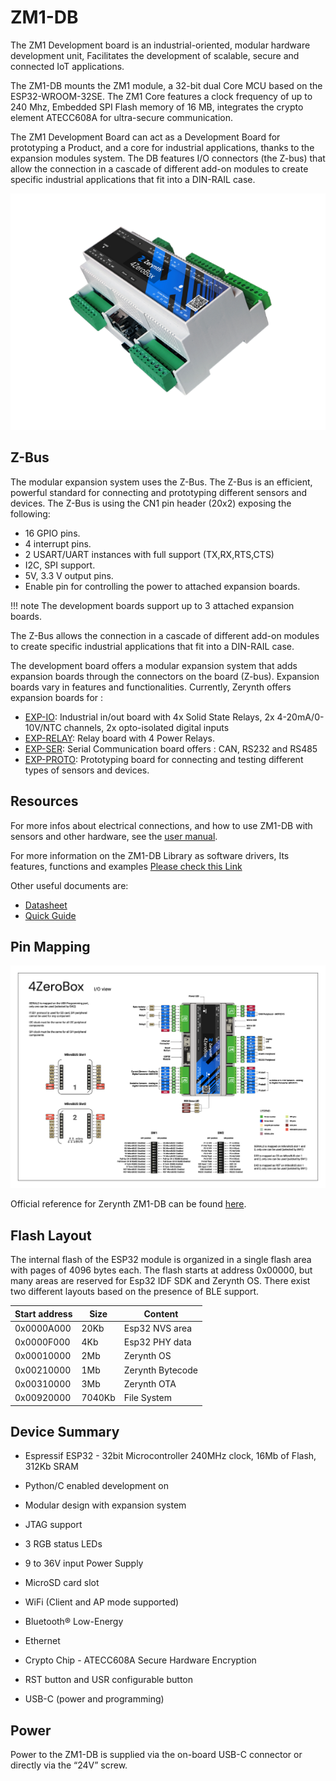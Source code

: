 # ZM1-DB

The ZM1 Development board is an industrial-oriented, modular hardware development unit, Facilitates the development of scalable, secure and connected IoT applications.

The ZM1-DB mounts the ZM1 module, a 32-bit dual Core MCU based on the ESP32-WROOM-32SE. The ZM1 Core features a clock frequency of up to 240 Mhz, Embedded SPI Flash memory of 16 MB, integrates the crypto element ATECC608A for ultra-secure communication.

The ZM1 Development Board can act as a Development Board for prototyping a Product, and a core for industrial applications, thanks to the expansion modules system.
The DB features I/O connectors (the Z-bus) that allow the connection in a cascade of different add-on modules to create specific industrial applications that fit into a DIN-RAIL case.

![](img/4zerobox_v1.png)

## Z-Bus

The modular expansion system uses the Z-Bus. The Z-Bus is an efficient, powerful standard for connecting and prototyping different sensors and devices.
The Z-Bus is using the CN1 pin header (20x2) exposing the following:

* 16 GPIO pins.
* 4 interrupt pins.
* 2 USART/UART instances with full support (TX,RX,RTS,CTS)
* I2C, SPI support.
* 5V, 3.3 V output pins.
* Enable pin for controlling the power to attached expansion boards.

!!! note 
    The development boards support up to 3 attached expansion boards.

The Z-Bus allows the connection in a cascade of different add-on modules to create specific industrial applications that fit into a DIN-RAIL case.

The development board offers a modular expansion system that adds expansion boards through the connectors on the board (Z-bus).
Expansion boards vary in features and functionalities. Currently, Zerynth offers expansion boards for :

* [EXP-IO](EXP-IO.md): Industrial in/out board with 4x Solid State Relays, 2x 4-20mA/0-10V/NTC channels, 2x opto-isolated digital inputs
* [EXP-RELAY](EXP-RELAY.md): Relay board with 4 Power Relays.
* [EXP-SER](EXP-SER.md): Serial Communication board offers : CAN, RS232 and RS485
* [EXP-PROTO](EXP-PROTO.md): Prototyping board for connecting and testing different types of sensors and devices.


## Resources

For more infos about electrical connections, and how to use ZM1-DB with sensors and other hardware, see the  [user manual](https://www.zerynth.com/download/13894/).

For more information on the ZM1-DB Library as software drivers, Its features, functions and examples
[Please check this Link](/latest/reference/libs/zerynth/4zerobox/docs/)

Other useful documents are:

-   [Datasheet](https://www.zerynth.com/download/13895/)
-   [Quick Guide](https://www.zerynth.com/download/15283/)



## Pin Mapping

![](img/4zeroboxpin.png)

Official reference for Zerynth ZM1-DB can be found  [here](https://www.zerynth.com/4zeroplatform/).

## Flash Layout

The internal flash of the ESP32 module is organized in a single flash area with pages of 4096 bytes each. The flash starts at address 0x00000, but many areas are reserved for Esp32 IDF SDK and Zerynth OS. There exist two different layouts based on the presence of BLE support.

| Start address | Size  | Content                 |
|---------------|-------|-------------------------|
| 0x0000A000    | 20Kb  | Esp32 NVS area          |
| 0x0000F000    | 4Kb   | Esp32 PHY data          |
| 0x00010000    | 2Mb   | Zerynth OS              |
| 0x00210000    | 1Mb   | Zerynth Bytecode        |
| 0x00310000    | 3Mb   | Zerynth OTA             |
| 0x00920000    | 7040Kb| File System             |

## Device Summary

* Espressif ESP32 - 32bit Microcontroller 240MHz clock, 16Mb of Flash, 312Kb SRAM

* Python/C enabled development on

* Modular design with expansion system

* JTAG support

* 3 RGB status LEDs

* 9 to 36V input Power Supply

* MicroSD card slot

* WiFi (Client and AP mode supported)

* Bluetooth® Low-Energy

* Ethernet

* Crypto Chip - ATECC608A Secure Hardware Encryption

* RST button and USR configurable button

* USB-C (power and programming)

## Power

Power to the ZM1-DB is supplied via the on-board USB-C connector or directly via the “24V” screw.

